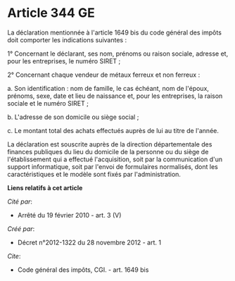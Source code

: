 # Article 344 GE

La déclaration mentionnée à l'article 1649 bis du code général des impôts doit comporter les indications suivantes : 

1° Concernant le déclarant, ses nom, prénoms ou raison sociale, adresse et, pour les entreprises, le numéro SIRET ; 

2° Concernant chaque vendeur de métaux ferreux et non ferreux : 

a. Son identification : nom de famille, le cas échéant, nom de l'époux, prénoms, sexe, date et lieu de naissance et, pour les
entreprises, la raison sociale et le numéro SIRET ; 

b. L'adresse de son domicile ou siège social ; 

c. Le montant total des achats effectués auprès de lui au titre de l'année. 

La déclaration est souscrite auprès de la direction départementale des finances publiques du lieu du domicile de la personne
ou du siège de l'établissement qui a effectué l'acquisition, soit par la communication d'un support informatique, soit par
l'envoi de formulaires normalisés, dont les caractéristiques et le modèle sont fixés par l'administration.

**Liens relatifs à cet article**

_Cité par_:

  - Arrêté du 19 février 2010 - art. 3 (V)

_Créé par_:

  - Décret n°2012-1322 du 28 novembre 2012 - art. 1

_Cite_:

  - Code général des impôts, CGI. - art. 1649 bis
